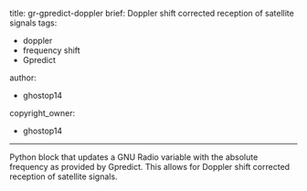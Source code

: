 title: gr-gpredict-doppler
brief: Doppler shift corrected reception of satellite signals
tags:
  - doppler
  - frequency shift
  - Gpredict

author: 
  -  ghostop14

copyright_owner: 
  -  ghostop14
--- 
Python block that updates a GNU Radio variable with the absolute frequency as provided by Gpredict. 
This allows for Doppler shift corrected reception of satellite signals.
